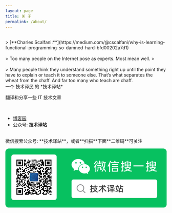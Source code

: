 ```yaml
---
layout: page
title: 关 于
permalink: /about/
---
```

<!-- 
This is the base Jekyll theme. You can find out more info about customizing your Jekyll theme, as well as basic Jekyll usage documentation at [jekyllrb.com](https://jekyllrb.com/)

You can find the source code for Minima at GitHub:
[jekyll][jekyll-organization] /
[minima](https://github.com/jekyll/minima)

You can find the source code for Jekyll at GitHub:
[jekyll][jekyll-organization] /
[jekyll](https://github.com/jekyll/jekyll)


[jekyll-organization]: https://github.com/jekyll
-->

<!-- **不做标题党，只分享技术干货** -->
<br />
> [**Charles Scalfani:**](https://medium.com/@cscalfani/why-is-learning-functional-programming-so-damned-hard-bfd00202a7d1) <br/><br/>
> Too many people on the Internet pose as experts. Most mean well.
> <br/><br/>
> Many people think they understand something right up until the point they have to explain or teach it to someone else. That’s what separates the wheat from the chaff. And far too many who teach are chaff.

<br />
一个 技术译民 的 *技术译站*
<br />

翻译和分享一些 IT 技术文章

<br />

- [博客园](https://www.cnblogs.com/ittranslator/)
- 公众号: **技术译站**

<br />
<!-- 微信公众号：**技术译站**，  -->微信搜索公众号: **技术译站**，或者**扫描**下面**二维码**可关注

<!-- ![微信公众号：技术译站](/assets/images/weixin.jpg){:height="300px" width="300px"} -->
<!-- ![微信公众号：技术译站](/assets/images/weixin-2.png){:height="263px"} -->
![微信公众号：技术译站](/assets/images/weixin-2.png)
